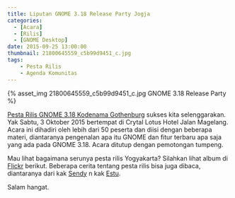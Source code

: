 ```yaml
---
title: Liputan GNOME 3.18 Release Party Jogja
categories:
  - [Acara]
  - [Rilis]
  - [GNOME Desktop]
date: 2015-09-25 13:00:00
thumbnail: 21800645559_c5b99d9451_c.jpg
tags: 
    - Pesta Rilis
    - Agenda Komunitas
---
```


{% asset_img 21800645559_c5b99d9451_c.jpg GNOME 3.18 Release Party %}

[Pesta Rilis GNOME 3.18 Kodenama Gothenburg](https://wiki.gnome.org/Events/ReleaseParties/ThreePointEighteen/Yogyakarta) sukses kita selenggarakan. Yak Sabtu, 3 Oktober 2015 bertempat di Crytal Lotus Hotel Jalan Magelang. Acara ini dihadiri oleh lebih dari 50 peserta dan diisi dengan beberapa materi, diantaranya pengenalan apa itu GNOME dan fitur terbaru apa saja yang ada pada GNOME 3.18. Acara ditutup dengan pemotongan tumpeng.
<!--more-->

Mau lihat bagaimana serunya pesta rilis Yogyakarta? Silahkan lihat album di [Flickr](https://www.flickr.com/photos/vanmalay/albums/72157659541305275) berikut. Beberapa cerita tentang pesta rilis bisa juga dibaca, diantaranya dari kak [Sendy](http://sendy.pw/post/jogja-gnome-3-18-release-party.html) n kak [Estu](https://tuanpembual.wordpress.com/2015/10/09/gnome-3-18-release-party-jogja/).

Salam hangat.
